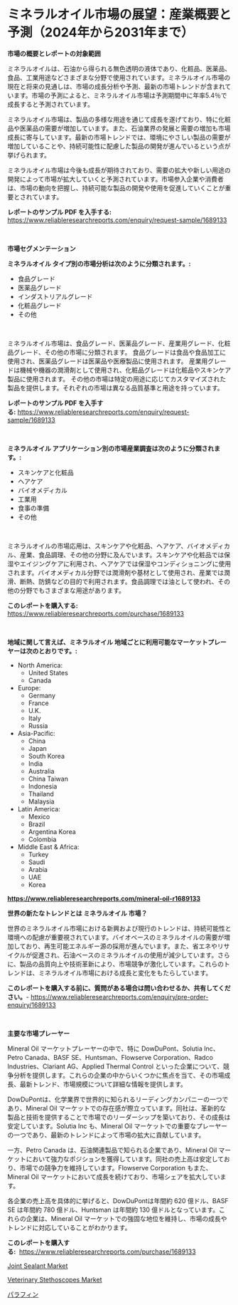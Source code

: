 <p><h1>ミネラルオイル市場の展望：産業概要と予測（2024年から2031年まで）</h1></p><p><strong>市場の概要とレポートの対象範囲</strong></p>
<p><p>ミネラルオイルは、石油から得られる無色透明の液体であり、化粧品、医薬品、食品、工業用途などさまざまな分野で使用されています。ミネラルオイル市場の現在と将来の見通しは、市場の成長分析や予測、最新の市場トレンドが含まれています。市場の予測によると、ミネラルオイル市場は予測期間中に年率5.4％で成長すると予測されています。</p><p>ミネラルオイル市場は、製品の多様な用途を通じて成長を遂げており、特に化粧品や医薬品の需要が増加しています。また、石油業界の発展と需要の増加も市場成長に寄与しています。最新の市場トレンドでは、環境にやさしい製品の需要が増加していることや、持続可能性に配慮した製品の開発が進んでいるという点が挙げられます。</p><p>ミネラルオイル市場は今後も成長が期待されており、需要の拡大や新しい用途の開発によって市場が拡大していくと予測されています。市場参入企業や消費者は、市場の動向を把握し、持続可能な製品の開発や使用を促進していくことが重要とされています。</p></p>
<p><strong>レポートのサンプル PDF を入手する:</strong> <a href="https://www.reliableresearchreports.com/enquiry/request-sample/1689133">https://www.reliableresearchreports.com/enquiry/request-sample/1689133</a></p>
<p>&nbsp;</p>
<p><strong>市場セグメンテーション</strong></p>
<p><strong>ミネラルオイル タイプ別の市場分析は次のように分類されます。:</strong></p>
<p><ul><li>食品グレード</li><li>医薬品グレード</li><li>インダストリアルグレード</li><li>化粧品グレード</li><li>その他</li></ul></p>
<p>&nbsp;</p>
<p><p>ミネラルオイル市場は、食品グレード、医薬品グレード、産業用グレード、化粧品グレード、その他の市場に分類されます。 食品グレードは食品や食品加工に使用され、医薬品グレードは医薬品や医療製品に使用されます。 産業用グレードは機械や機器の潤滑剤として使用され、化粧品グレードは化粧品やスキンケア製品に使用されます。 その他の市場は特定の用途に応じてカスタマイズされた製品を提供します。それぞれの市場は異なる品質基準と用途を持っています。</p></p>
<p><strong>レポートのサンプル PDF を入手する:</strong>&nbsp;<a href="https://www.reliableresearchreports.com/enquiry/request-sample/1689133">https://www.reliableresearchreports.com/enquiry/request-sample/1689133</a></p>
<p>&nbsp;</p>
<p><strong> ミネラルオイル アプリケーション別の市場産業調査は次のように分類されます。:</strong></p>
<p><ul><li>スキンケアと化粧品</li><li>ヘアケア</li><li>バイオメディカル</li><li>工業用</li><li>食事の準備</li><li>その他</li></ul></p>
<p>&nbsp;</p>
<p><p>ミネラルオイルの市場応用は、スキンケアや化粧品、ヘアケア、バイオメディカル、産業、食品調理、その他の分野に及んでいます。スキンケアや化粧品では保湿やエイジングケアに利用され、ヘアケアでは保湿やコンディショニングに使用されます。バイオメディカル分野では潤滑剤や基材として使用され、産業では潤滑、断熱、防錆などの目的で利用されます。食品調理では油として使われ、その他の分野でもさまざまな用途があります。</p></p>
<p><strong>このレポートを購入する:</strong>&nbsp; <a href="https://www.reliableresearchreports.com/purchase/1689133">https://www.reliableresearchreports.com/purchase/1689133</a></p>
<p>&nbsp;</p>
<p><strong>地域に関して言えば、ミネラルオイル 地域ごとに利用可能なマーケットプレーヤーは次のとおりです。:</strong></p>
<p><ul>
    <li>
        North America:
        <ul>
            <li>United States</li>
            <li>Canada</li>
        </ul>
    </li>
    <li>
        Europe:
        <ul>
            <li>Germany</li>
            <li>France</li>
            <li>U.K.</li>
            <li>Italy</li>
            <li>Russia</li>
        </ul>
    </li>
    <li>
        Asia-Pacific:
        <ul>
            <li>China</li>
            <li>Japan</li>
            <li>South Korea</li>
            <li>India</li>
            <li>Australia</li>
            <li>China Taiwan</li>
            <li>Indonesia</li>
            <li>Thailand</li>
            <li>Malaysia</li>
        </ul>
    </li>
    <li>
        Latin America:
        <ul>
            <li>Mexico</li>
            <li>Brazil</li>
            <li>Argentina Korea</li>
            <li>Colombia</li>
        </ul>
    </li>
    <li>
        Middle East & Africa:
        <ul>
            <li>Turkey</li>
            <li>Saudi</li>
            <li>Arabia</li>
            <li>UAE</li>
            <li>Korea</li>
        </ul>
    </li>
    </ul></p>
<p><strong><a href="https://www.reliableresearchreports.com/mineral-oil-r1689133">https://www.reliableresearchreports.com/mineral-oil-r1689133</a></strong>&nbsp;</p>
<p><strong>世界の新たなトレンドとは ミネラルオイル 市場？</strong></p>
<p><p>世界のミネラルオイル市場における新興および現行のトレンドは、持続可能性と環境への配慮が重要視されています。バイオベースのミネラルオイルの需要が増加しており、再生可能エネルギー源の採用が進んでいます。また、省エネやリサイクルが促進され、石油ベースのミネラルオイルの使用が減少しています。さらに、製品の品質向上や技術革新により、市場競争が激化しています。これらのトレンドは、ミネラルオイル市場における成長と変化をもたらしています。</p></p>
<p><strong>このレポートを購入する前に、質問がある場合は問い合わせるか、共有してください。</strong>- <a href="https://www.reliableresearchreports.com/enquiry/pre-order-enquiry/1689133">https://www.reliableresearchreports.com/enquiry/pre-order-enquiry/1689133</a></p>
<p>&nbsp;</p>
<p><strong>主要な市場プレーヤー</strong></p>
<p><p>Mineral Oil マーケットプレーヤーの中で、特に DowDuPont、Solutia Inc、Petro Canada、BASF SE、Huntsman、Flowserve Corporation、Radco Industries、Clariant AG、Applied Thermal Control といった企業について、競争分析を提供します。これらの企業の中からいくつかに焦点を当て、その市場成長、最新トレンド、市場規模について詳細な情報を提供します。</p><p>DowDuPontは、化学業界で世界的に知られるリーディングカンパニーの一つであり、Mineral Oil マーケットでの存在感が際立っています。同社は、革新的な製品と技術を提供することで市場でのリーダーシップを築いており、その成長は安定しています。Solutia Inc も、Mineral Oil マーケットでの重要なプレーヤーの一つであり、最新のトレンドによって市場の拡大に貢献しています。</p><p>一方、Petro Canada は、石油関連製品で知られる企業であり、Mineral Oil マーケットにおいて強力なポジションを獲得しています。同社の売上高は安定しており、市場での競争力を維持しています。Flowserve Corporation もまた、Mineral Oil マーケットにおいて成長を続けており、市場シェアを拡大しています。</p><p>各企業の売上高を具体的に挙げると、DowDuPontは年間約 620 億ドル、BASF SE は年間約 780 億ドル、Huntsman は年間約 130 億ドルとなっています。これらの企業は、Mineral Oil マーケットでの強固な地位を維持し、市場の成長やトレンドに対応していることがわかります。</p></p>
<p><strong>このレポートを購入する:</strong>&nbsp;&nbsp;<a href="https://www.reliableresearchreports.com/purchase/1689133">https://www.reliableresearchreports.com/purchase/1689133</a></p>
<p><p><a href="https://www.linkedin.com/pulse/joint-sealant-market-size-focuses-dynamics-in-depth-analysis-zmhhe?trackingId=SmnfQKGW4J23V%2BPV0hAF0g%3D%3D">Joint Sealant Market</a></p><p><a href="https://www.linkedin.com/pulse/veterinary-stethoscopes-market-key-successful-business-qoi5e?trackingId=0kIZGDhKn6afJP8%2Fs28CNg%3D%3D">Veterinary Stethoscopes Market</a></p><p><a href="https://github.com/zoetazuur/Market-Research-Report-List-1/blob/main/987879932202.md">パラフィン</a></p></p>